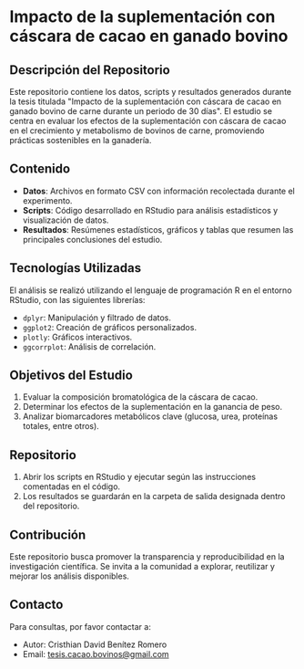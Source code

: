 # Impacto de la suplementación con cáscara de cacao en ganado bovino

## Descripción del Repositorio

Este repositorio contiene los datos, scripts y resultados generados durante la tesis titulada "Impacto de la suplementación con cáscara de cacao en ganado bovino de carne durante un periodo de 30 días". El estudio se centra en evaluar los efectos de la suplementación con cáscara de cacao en el crecimiento y metabolismo de bovinos de carne, promoviendo prácticas sostenibles en la ganadería.

## Contenido
- **Datos**: Archivos en formato CSV con información recolectada durante el experimento.
- **Scripts**: Código desarrollado en RStudio para análisis estadísticos y visualización de datos.
- **Resultados**: Resúmenes estadísticos, gráficos y tablas que resumen las principales conclusiones del estudio.

## Tecnologías Utilizadas
El análisis se realizó utilizando el lenguaje de programación R en el entorno RStudio, con las siguientes librerías:
- `dplyr`: Manipulación y filtrado de datos.
- `ggplot2`: Creación de gráficos personalizados.
- `plotly`: Gráficos interactivos.
- `ggcorrplot`: Análisis de correlación.

## Objetivos del Estudio
1. Evaluar la composición bromatológica de la cáscara de cacao.
2. Determinar los efectos de la suplementación en la ganancia de peso.
3. Analizar biomarcadores metabólicos clave (glucosa, urea, proteínas totales, entre otros).

## Repositorio
1. Abrir los scripts en RStudio y ejecutar según las instrucciones comentadas en el código.
2. Los resultados se guardarán en la carpeta de salida designada dentro del repositorio.

## Contribución
Este repositorio busca promover la transparencia y reproducibilidad en la investigación científica. Se invita a la comunidad a explorar, reutilizar y mejorar los análisis disponibles.

## Contacto
Para consultas, por favor contactar a:
- Autor: Cristhian David Benítez Romero
- Email: [tesis.cacao.bovinos@gmail.com](mailto:tesis.cacao.bovinos@gmail.com)

